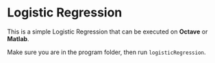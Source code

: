 # Logistic Regression

This is a simple Logistic Regression that can be executed on **Octave** or **Matlab**.

Make sure you are in the program folder, then run `logisticRegression`.
